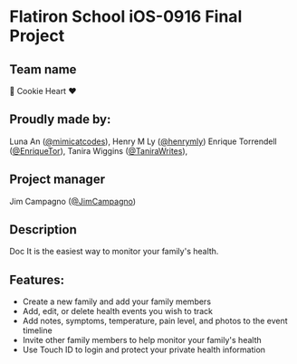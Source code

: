 # Flatiron School iOS-0916 Final Project

## Team name
🍪 Cookie Heart ❤️

## Proudly made by:
Luna An ([@mimicatcodes](https://github.com/mimicatcodes)), 
Henry M Ly ([@henrymly](https://github.com/henrymly))
Enrique Torrendell ([@EnriqueTor](https://github.com/EnriqueTor)), 
Tanira Wiggins ([@TaniraWrites](https://github.com/TaniraWrites)), 

## Project manager
Jim Campagno ([@JimCampagno](https://github.com/JimCampagno))

## Description
Doc It is the easiest way to monitor your family's health.

## Features:
- Create a new family and add your family members
- Add, edit, or delete health events you wish to track
- Add notes, symptoms, temperature, pain level, and photos to the event timeline
- Invite other family members to help monitor your family's health
- Use Touch ID to login and protect your private health information
